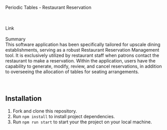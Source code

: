 Periodic Tables - Restaurant Reservation <br>
<br>
<br>

Link <br>
<br>
Summary <br>
This software application has been specifically tailored for upscale dining establishments, serving as a robust Restaurant Reservation Management tool. It is exclusively utilized by restaurant staff when patrons contact the restaurant to make a reservation. Within the application, users have the capability to generate, modify, review, and cancel reservations, in addition to overseeing the allocation of tables for seating arrangements. <br>
<br>
<br>

## Installation

1. Fork and clone this repository.
1. Run `npm install` to install project dependencies. 
1. Run `npm run start` to start your the project on your local machine.





